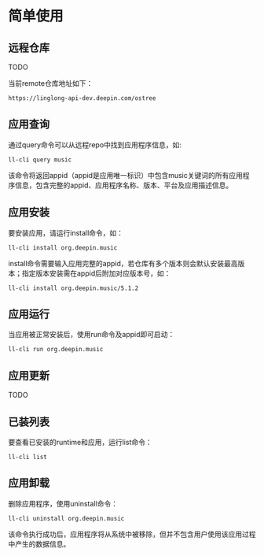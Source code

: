 # 简单使用
## 远程仓库

TODO

当前remote仓库地址如下：

```plain
https://linglong-api-dev.deepin.com/ostree
```
## 应用查询

通过query命令可以从远程repo中找到应用程序信息，如:

```plain
ll-cli query music
```
该命令将返回appid（appid是应用唯一标识）中包含music关键词的所有应用程序信息，包含完整的appid、应用程序名称、版本、平台及应用描述信息。
## 应用安装

要安装应用，请运行install命令，如：

```plain
ll-cli install org.deepin.music
```
install命令需要输入应用完整的appid，若仓库有多个版本则会默认安装最高版本；指定版本安装需在appid后附加对应版本号，如：
```plain
ll-cli install org.deepin.music/5.1.2
```
## 应用运行

当应用被正常安装后，使用run命令及appid即可启动：

```plain
ll-cli run org.deepin.music
```
## 应用更新

TODO

## 已装列表

要查看已安装的runtime和应用，运行list命令：

```plain
ll-cli list
```
## 应用卸载

删除应用程序，使用uninstall命令：

```plain
ll-cli uninstall org.deepin.music
```
该命令执行成功后，应用程序将从系统中被移除，但并不包含用户使用该应用过程中产生的数据信息。
